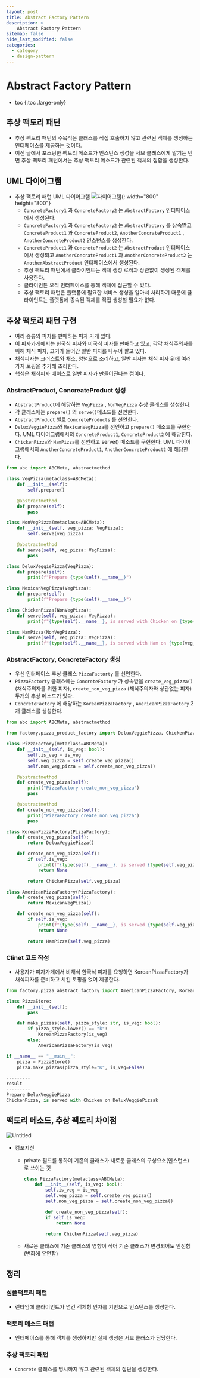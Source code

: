 ```yaml
---
layout: post
title: Abstract Factory Pattern
description: >
    Abstract Factory Pattern
sitemap: false
hide_last_modified: false
categories:
  - category
  - design-pattern
---
```



# Abstract Factory Pattern

* toc
{:toc .large-only}

## 추상 팩토리 패턴
- 추상 팩토리 패턴의 주목적은 클래스를 직접 호출하지 않고 관련된 객체를 생성하는 인터페이스를 제공하는 것이다.
- 이전 글에서 포스팅한 팩토리 메소드가 인스턴스 생성을 서브 클래스에게 맡기는 반면 추상 팩토리 패턴에서는 추상 팩토리 메소드가 관련된 객체의 집합을 생성한다.

## UML 다이어그램
- 추상 팩토리 패턴 UML 다이어그램
![다이어그램](/assets/img/posts/factory_method/uml.png){: width="800" height="800"}
  - `ConcreteFactory1` 과 `ConcreteFactory2` 는 `AbstractFactory` 인터페이스에서 생성된다.
  - `ConcreteFactory1` 과 `ConcreteFactory2` 는 `AbstractFactory` 를 상속받고 `ConcreteProduct1` 과 `ConcreteProduct2`, `AnotherConcrateProduct1` , `AnotherConcreteProduct2` 인스턴스를 생성한다.
  - `ConcreteProduct1` 과 `ConcreteProduct2` 는 `AbstractProduct` 인터페이스에서 생성되고 `AnotherConcrateProduct1` 과 `AnotherConcreteProduct2` 는 `AnotherAbstractProduct` 인터페이스에서 생성된다.
  - 추상 팩토리 패턴에서 클라이언트는 객체 생성 로직과 상관없이 생성된 객체를 사용한다.
  - 클라이언튼 오직 인터페이스를 통해 객체에 접근할 수 있다.
  - 추상 팩토리 패턴은 플랫폼에 필요한 서비스 생성을 알아서 처리하기 때문에 클라이언트는 플랫폼에 종속된 객체를 직접 생성할 필요가 없다.

## 추상 팩토리 패턴 구현

- 여러 종류의 피자를 판매하는 피자 가게 있다.
- 이 피자가게에서는 한국식 피자와 미국식 피자를 판매하고 있고, 각각 채식주의자를 위해 채식 피자, 고기가 들어간 일반 피자를 나누어 팔고 있다.
- 채식피자는 크러스트와 채소, 양념으로 조리하고, 일반 피자는 채식 피자 위에 여러가지 토핑을 추가해 조리한다.
- 핵심은 채식피자 베이스로 일반 피자가 만들어진다는 점이다.

### AbstractProduct, ConcreateProduct 생성

- `AbstractProduct`에 해당하는 `VegPizza` , `NonVegPizza`  추상 클래스를 생성한다.
- 각 클래스에는 `prepare()` 와 `serve()`메소드를 선언한다.
- `AbstractProduct` 별로 `ConcreteProducts` 를 선언한다.
- `DeluxVeggiePizza`와 `MexicanVegPizza`를 선언하고 `prepare()` 메소드를 구현한다. UML 다이어그럼에서의 `ConcreteProduct1`, `ConcreteProduct2` 에 해당한다.
- `ChickenPizza`와  `HamPizza`를 선언하고 serve() 메소드를 구현한다.  UML 다이어그럼에서의 `AnotherConcreteProduct1`, `AnotherConcreteProduct2` 에 해당한다.

```python
from abc import ABCMeta, abstractmethod

class VegPizza(metaclass=ABCMeta):
    def __init__(self):
        self.prepare()

    @abstractmethod
    def prepare(self):
        pass

class NonVegPizza(metaclass=ABCMeta):
    def __init__(self, veg_pizza: VegPizza):
        self.serve(veg_pizza)

    @abstractmethod
    def serve(self, veg_pizza: VegPizza):
        pass

class DeluxVeggiePizza(VegPizza):
    def prepare(self):
        print(f"Prepare {type(self).__name__}")

class MexicanVegPizza(VegPizza):
    def prepare(self):
        print(f"Prepare {type(self).__name__}")

class ChickenPizza(NonVegPizza):
    def serve(self, veg_pizza: VegPizza):
        print(f"{type(self).__name__}, is served with Chicken on {type(veg_pizza).__name__}")

class HamPizza(NonVegPizza):
    def serve(self, veg_pizza: VegPizza):
        print(f"{type(self).__name__}, is served with Ham on {type(veg_pizza).__name__}")
```

### AbstractFactory, ConcreteFactory 생성

- 우선 인터페이스 추상 클래스 `PizzaFactorty`  를 선언한다.
- `PizzaFactorty` 클래스에는 `ConcreteFactory` 가 상속받을 `create_veg_pizza()` (채식주의자를 위한 피자), `create_non_veg_pizza` (채식주의자와 상관없는 피자) 두개의 추상 메소드가 있다.
- `ConcreteFactory` 에 해당하는 `KoreanPizzaFactory` , `AmericanPizzaFactory` 2개 클래스를 생성한다.

```python
from abc import ABCMeta, abstractmethod

from factory.pizza_product_factory import DeluxVeggiePizza, ChickenPizza, MexicanVegPizza, HamPizza

class PizzaFactory(metaclass=ABCMeta):
    def __init__(self, is_veg: bool):
        self.is_veg = is_veg
        self.veg_pizza = self.create_veg_pizza()
        self.non_veg_pizza = self.create_non_veg_pizza()

    @abstractmethod
    def create_veg_pizza(self):
        print("PizzaFactory create_non_veg_pizza")
        pass

    @abstractmethod
    def create_non_veg_pizza(self):
        print("PizzaFactory create_non_veg_pizza")
        pass

class KoreanPizzaFactory(PizzaFactory):
    def create_veg_pizza(self):
        return DeluxVeggiePizza()

    def create_non_veg_pizza(self):
        if self.is_veg:
            print(f"{type(self).__name__}, is served {type(self.veg_pizza).__name__}")
            return None

        return ChickenPizza(self.veg_pizza)

class AmericanPizzaFactory(PizzaFactory):
    def create_veg_pizza(self):
        return MexicanVegPizza()

    def create_non_veg_pizza(self):
        if self.is_veg:
            print(f"{type(self).__name__}, is served {type(self.veg_pizza).__name__}")
            return None

        return HamPizza(self.veg_pizza)
```

### Clinet 코드 작성

- 사용자가 피자가게에서 비채식 한국식 피자를 요청하면 KoreanPizaaFactory가 채식피자를 준비하고 치킨 토핑을 얹어 제공한다.

```python
from factory.pizza_abstract_factory import AmericanPizzaFactory, KoreanPizzaFactory

class PizzaStore:
    def __init__(self):
        pass

    def make_pizzas(self, pizza_style: str, is_veg: bool):
        if pizza_style.lower() == "k":
            KoreanPizzaFactory(is_veg)
        else:
            AmericanPizzaFactory(is_veg)

if __name__ == "__main__":
    pizza = PizzaStore()
    pizza.make_pizzas(pizza_style="K", is_veg=False)

---------
result
---------
Prepare DeluxVeggiePizza
ChickenPizza, is served with Chicken on DeluxVeggiePizzak
```

## 팩토리 메소드, 추상 팩토리 차이점

![Untitled](https://s3-us-west-2.amazonaws.com/secure.notion-static.com/7f94372d-1a2f-4a9a-895d-3f8bcb7bd669/Untitled.png)

- 컴포지션
    - private 필드를 통하여 기존의 클래스가 새로운 클래스의 구성요소(인스턴스)로 쓰이는 것
        
        ```python
        class PizzaFactory(metaclass=ABCMeta):
            def __init__(self, is_veg: bool):
                self.is_veg = is_veg
                self.veg_pizza = self.create_veg_pizza()
                self.non_veg_pizza = self.create_non_veg_pizza()    
        
        		def create_non_veg_pizza(self):
                if self.is_veg:
                    return None
        
                return ChickenPizza(self.veg_pizza)
        ```
        
    - 새로운 클래스에 기존 클래스의 영향이 적어 기존 클래스가 변경되어도 안전함(변화에 유연함)
    

## 정리

### 심플팩토리 패턴

- 런타임에 클라이언트가 넘긴 객체형 인자를 기반으로 인스턴스를 생성한다.

### 팩토리 메소드 패턴

- 인터페이스를 통해 객체를 생성하지만 실제 생성은 서브 클래스가 담당한다.

### 추상 팩토리 패턴

- `Concrete` 클래스를 명시하지 않고 관련된 객체의 집단을 생성한다.